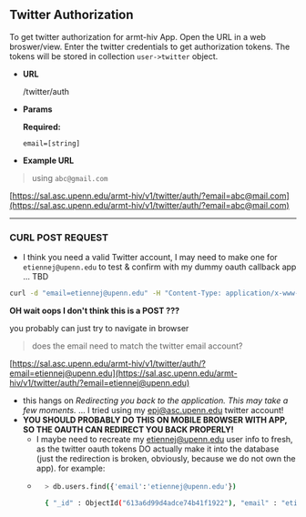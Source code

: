 **Twitter Authorization**
----
  To get twitter authorization for armt-hiv App.
  Open the URL in a web broswer/view. Enter the twitter credentials to get authorization tokens. 
  The tokens will be stored in collection `user->twitter` object. 

* **URL**

  /twitter/auth

*  **Params**

   **Required:**

   `email=[string]`

*  **Example URL**<br>

> using `abc@gmail.com`

[https://sal.asc.upenn.edu/armt-hiv/v1/twitter/auth/?email=abc@mail.com](https://sal.asc.upenn.edu/armt-hiv/v1/twitter/auth/?email=abc@mail.com)


___________

### CURL POST REQUEST

- I think you need a valid Twitter account, I may need to make one for `etiennej@upenn.edu` to test & confirm with my dummy oauth callback app ... TBD

```bash
curl -d "email=etiennej@upenn.edu" -H "Content-Type: application/x-www-form-urlencoded" -X POST https://sal.asc.upenn.edu/armt-hiv/v1/twitter/auth/
```

**OH wait oops I don't think this is a POST ???**

you probably can just try to navigate in browser
> does the email need to match the twitter email account?

[https://sal.asc.upenn.edu/armt-hiv/v1/twitter/auth/?email=etiennej@upenn.edu](https://sal.asc.upenn.edu/armt-hiv/v1/twitter/auth/?email=etiennej@upenn.edu)

- this hangs on *Redirecting you back to the application. This may take a few moments.* ... I tried using my epj@asc.upenn.edu twitter account!
- **YOU SHOULD PROBABLY DO THIS ON MOBILE BROWSER WITH APP, SO THE OAUTH CAN REDIRECT YOU BACK PROPERLY!**
  - I maybe need to recreate my etiennej@upenn.edu user info to fresh, as the twitter oauth tokens DO actually make it into the database (just the redirection is broken, obviously, because we do not own the app). for example:
  - ```bash
      > db.users.find({'email':'etiennej@upenn.edu'})

      { "_id" : ObjectId("613a6d99d4adce74b41f1922"), "email" : "etiennej@upenn.edu", "password" : "abcd1234", "verifyCode" : "UBY8aOU8", "verified" : "true", "county" : null, "firstname" : "Etienne", "gender" : "Male", "lastname" : "Jacquot", "notification" : null, "state" : "PA", "twitter" : "{\"oauth_token\":\"1022129459741245440-...\",\"oauth_token_secret\":\"cPKOIS7sw2...\",\"username\":\"JacquotEtienne\",\"id_str\":\"1022129459741245440\"}" }
    ```
